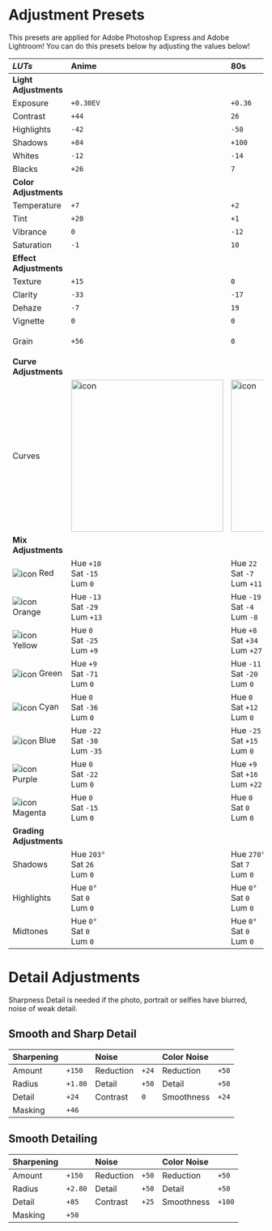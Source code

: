 # Adjustment Presets

This presets are applied for Adobe Photoshop Express and Adobe Lightroom! You can do this presets below hy adjusting the values below!

| _LUTs_ | Anime | 80s | Western Country | Tropical Vibes |
| :--- | :--- | :--- | :--- | :--- |
| **Light Adjustments** |
| Exposure | `+0.30EV` | `+0.36` | `0` | `+0.69` |
| Contrast | `+44` | `26` | `+29` | `+8` |
| Highlights | `-42` | `-50` | `-68` | `-35` |
| Shadows | `+84` | `+100` | `+53` | `+58` |
| Whites | `-12` | `-14` | `+49` | `+39` |
| Blacks | `+26` | `7` | `+48` | `+21` |
| **Color Adjustments** |
| Temperature | `+7` | `+2` | `+4` | `+4` |
| Tint | `+20` | `+1` | `+14` | `-10` |
| Vibrance | `0` | `-12` | `0` | `-1` |
| Saturation | `-1` | `10` | `+1` | `+1` |
| **Effect Adjustments** |
| Texture | `+15` | `0` | `+15` | `+18` |
| Clarity | `-33` | `-17` | `-21` | `0` |
| Dehaze | `-7` | `19` | `-5` | `+30` |
| Vignette | `0` | `0` | `0` | `-8` |
| Grain | `+56` | `0` | `0` | `+13`<br>`Size +25`<br>`Roughness +50` |
| **Curve Adjustments** |
| Curves | <img align="center" alt="icon" width="300px" src="https://github.com/vjdyofficial/vjdyofficial/assets/136038916/270e4bfa-c179-48e5-8cbb-a65425d53265"> | <img align="center" alt="icon" width="300px" src="https://github.com/vjdyofficial/vjdyofficial/assets/136038916/70ac5ab8-f6c0-4d8e-92e6-defa89df995f"> | <img align="center" alt="icon" width="300px" src="https://github.com/vjdyofficial/vjdyofficial/assets/136038916/304e4262-81d5-4e8d-87c4-c91d3933db23"> | <img align="center" alt="icon" width="300px" src="https://github.com/vjdyofficial/vjdyofficial/assets/136038916/f58da9d0-a652-4d50-97b0-f7a3aab5b8b3"> |
| **Mix Adjustments** |
| <img align="center" alt="icon" src="https://github.com/vjdyofficial/vjdyofficial/assets/136038916/25d6c304-7905-48eb-9673-54f2f06c9344"></picture> Red | Hue `+10`<br>Sat `-15`<br>Lum `0` | Hue `22`<br>Sat `-7`<br>Lum `+11` | Hue `10`<br>Sat `-15`<br>Lum `0` | Hue `15`<br>Sat `+24`<br>Lum `0` |
| <img align="center" alt="icon" src="https://github.com/vjdyofficial/vjdyofficial/assets/136038916/8f26c9e1-51a3-4a1f-bd62-a6e7fe06d01c"></picture> Orange | Hue `-13`<br>Sat `-29`<br>Lum `+13` | Hue `-19`<br>Sat `-4`<br>Lum `-8` | Hue `-13`<br>Sat `-13`<br>Lum `+13` | Hue `+5`<br>Sat `-23`<br>Lum `+1` |
| <img align="center" alt="icon" src="https://github.com/vjdyofficial/vjdyofficial/assets/136038916/0d3962da-c2de-4272-b285-f1af174ab42e"></picture> Yellow | Hue `0`<br>Sat `-25`<br>Lum `+9` | Hue `+8`<br>Sat `+34`<br>Lum `+27` | Hue `0`<br>Sat `-25`<br>Lum `+11` | Hue `0`<br>Sat `0`<br>Lum `0` |
| <img align="center" alt="icon" src="https://github.com/vjdyofficial/vjdyofficial/assets/136038916/4abbfdb0-4098-4f9e-a8a8-9833576cd484"></picture> Green | Hue `+9`<br>Sat `-71`<br>Lum `0` | Hue `-11`<br>Sat `-20`<br>Lum `0` | Hue `+18`<br>Sat `-71`<br>Lum `0` | Hue `10`<br>Sat `+41`<br>Lum `0` |
| <img align="center" alt="icon" src="https://github.com/vjdyofficial/vjdyofficial/assets/136038916/9d5ebf4a-2ae7-4014-8d7f-5b483cd473d7"></picture> Cyan | Hue `0`<br>Sat `-36`<br>Lum `0` | Hue `0`<br>Sat `+12`<br>Lum `0` |  Hue `0`<br>Sat `-36`<br>Lum `0` | Hue `+43`<br>Sat `-48`<br>Lum `-13` |
| <img align="center" alt="icon" src="https://github.com/vjdyofficial/vjdyofficial/assets/136038916/b251ab1d-e148-4ff3-a6f4-ccab556884fb"></picture> Blue | Hue `-22`<br>Sat `-30`<br>Lum `-35` | Hue `-25`<br>Sat `+15`<br>Lum `0` | Hue `-16`<br>Sat `+38`<br>Lum `-7` | Hue `+36`<br>Sat `-14`<br>Lum `0` |
| <img align="center" alt="icon" src="https://github.com/vjdyofficial/vjdyofficial/assets/136038916/2b387338-ae33-4a96-bbe8-695c1162ce17"></picture> Purple | Hue `0`<br>Sat `-22`<br>Lum `0` | Hue `+9`<br>Sat `+16`<br>Lum `+22` | Hue `0`<br>Sat `-22`<br>Lum `0` | Hue `0`<br>Sat `0`<br>Lum `0` |
| <img align="center" alt="icon" src="https://github.com/vjdyofficial/vjdyofficial/assets/136038916/a1b47d2d-c841-4cdc-b442-2b246c35f2a8"></picture> Magenta | Hue `0`<br>Sat `-15`<br>Lum `0` | Hue `0`<br>Sat `0`<br>Lum `0` | Hue `-9`<br>Sat `-15`<br>Lum `0` | Hue `0`<br>Sat `0`<br>Lum `0` |
| **Grading Adjustments** |
| Shadows | Hue `203°`<br>Sat `26`<br>Lum `0` | Hue `270°`<br>Sat `7`<br>Lum `0` | Hue `42`<br>Sat `2`<br>Lum `0` | Hue `24`<br>Sat `55`<br>Lum `-1` |
| Highlights | Hue `0°`<br>Sat `0`<br>Lum `0` | Hue `0°`<br>Sat `0`<br>Lum `0` | Hue `0°`<br>Sat `0`<br>Lum `0` | Hue `0`<br>Sat `0`<br>Lum `0` |
| Midtones | Hue `0°`<br>Sat `0`<br>Lum `0` | Hue `0°`<br>Sat `0`<br>Lum `0` | Hue `0°`<br>Sat `0`<br>Lum `0` | Hue `0`<br>Sat `0`<br>Lum `0` |

# Detail Adjustments

Sharpness Detail is needed if the photo, portrait or selfies have blurred, noise of weak detail.

## Smooth and Sharp Detail

| **Sharpening** | | **Noise** | | **Color Noise** | |
| :--- | :--- | :--- | :--- | :--- | :--- |
| Amount | `+150` | Reduction | `+24` | Reduction | `+50` |
| Radius | `+1.80` | Detail | `+50` | Detail | `+50` |
| Detail | `+24` | Contrast | `0` | Smoothness | `+24` |
| Masking | `+46` |

## Smooth Detailing

| **Sharpening** | | **Noise** | | **Color Noise** | |
| :--- | :--- | :--- | :--- | :--- | :--- |
| Amount | `+150` | Reduction | `+50` | Reduction | `+50` |
| Radius | `+2.80` | Detail | `+50` | Detail | `+50` |
| Detail | `+85` | Contrast | `+25` | Smoothness | `+100` |
| Masking | `+50` |

